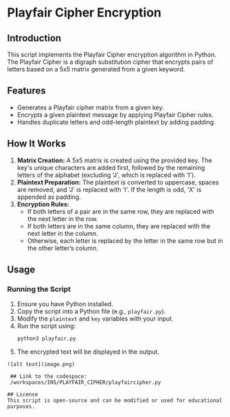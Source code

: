 # Playfair Cipher Encryption  

## Introduction  
This script implements the Playfair Cipher encryption algorithm in Python. The Playfair Cipher is a digraph substitution cipher that encrypts pairs of letters based on a 5x5 matrix generated from a given keyword.  

## Features  
- Generates a Playfair cipher matrix from a given key.  
- Encrypts a given plaintext message by applying Playfair Cipher rules.  
- Handles duplicate letters and odd-length plaintext by adding padding.  

## How It Works  
1. **Matrix Creation:** A 5x5 matrix is created using the provided key. The key's unique characters are added first, followed by the remaining letters of the alphabet (excluding 'J', which is replaced with 'I').  
2. **Plaintext Preparation:** The plaintext is converted to uppercase, spaces are removed, and 'J' is replaced with 'I'. If the length is odd, 'X' is appended as padding.  
3. **Encryption Rules:**  
   - If both letters of a pair are in the same row, they are replaced with the next letter in the row.  
   - If both letters are in the same column, they are replaced with the next letter in the column.  
   - Otherwise, each letter is replaced by the letter in the same row but in the other letter’s column.  

## Usage  
### Running the Script  
1. Ensure you have Python installed.  
2. Copy the script into a Python file (e.g., `playfair.py`).  
3. Modify the `plaintext` and `key` variables with your input.  
4. Run the script using:  
   ```bash  
   python3 playfair.py  
   ```  
5. The encrypted text will be displayed in the output.  
```  
![alt text](image.png)
 
 ## Link to the codespace:
 /workspaces/INS/PLAYFAIR_CIPHER/playfaircipher.py

## License  
This script is open-source and can be modified or used for educational purposes.